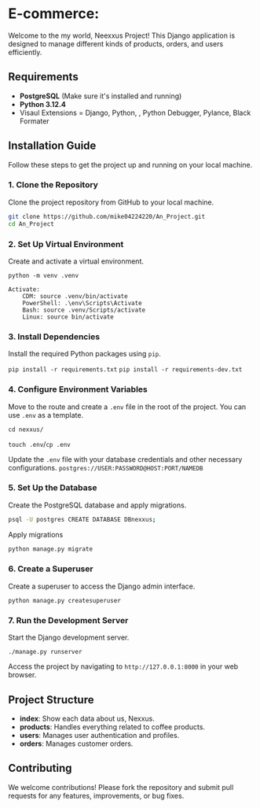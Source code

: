 E-commerce:
===========

Welcome to the my world, Neexxus Project! This Django application is designed to manage different kinds of products, orders, and users efficiently.

Requirements
------------

*   **PostgreSQL** (Make sure it's installed and running)
*   **Python 3.12.4**
*   Visaul Extensions = Django, Python, , Python Debugger, Pylance, Black Formater

Installation Guide
------------------

Follow these steps to get the project up and running on your local machine.

### 1\. Clone the Repository

Clone the project repository from GitHub to your local machine.

```bash
git clone https://github.com/mike04224220/An_Project.git
cd An_Project
```

### 2\. Set Up Virtual Environment

Create and activate a virtual environment.


```Terminal
python -m venv .venv

Activate:
    CDM: source .venv/bin/activate 
    PowerShell: .\env\Scripts\Activate
    Bash: source .venv/Scripts/activate
    Linux: source bin/activate
```

### 3\. Install Dependencies

Install the required Python packages using `pip`.

`pip install -r requirements.txt`
`pip install -r requirements-dev.txt`

### 4\. Configure Environment Variables

Move to the route and create a `.env` file in the root of the project. You can use `.env` as a template.

`cd nexxus/`

`touch .env`/`cp .env`

Update the `.env` file with your database credentials and other necessary configurations.
`postgres://USER:PASSWORD@HOST:PORT/NAMEDB`

### 5\. Set Up the Database

Create the PostgreSQL database and apply migrations.

```bash
psql -U postgres CREATE DATABASE DBnexxus;
```
Apply migrations 

```bash
python manage.py migrate
```

### 6\. Create a Superuser

Create a superuser to access the Django admin interface.


```
python manage.py createsuperuser
```

### 7\. Run the Development Server

Start the Django development server.

```
./manage.py runserver
```

Access the project by navigating to `http://127.0.0.1:8000` in your web browser.

Project Structure
-----------------

*   **index**: Show each data about us, Nexxus.
*   **products**: Handles everything related to coffee products.
*   **users**: Manages user authentication and profiles.
*   **orders**: Manages customer orders.

Contributing
------------

We welcome contributions! Please fork the repository and submit pull requests for any features, improvements, or bug fixes.
